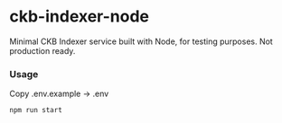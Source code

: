 # ckb-indexer-node
Minimal CKB Indexer service built with Node, for testing purposes. Not production ready.

### Usage
Copy .env.example -> .env

`npm run start`
